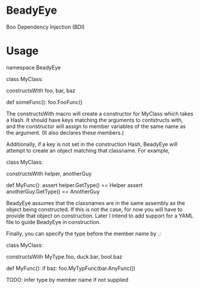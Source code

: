 BeadyEye
=======

Boo Dependency Injection (BDI)

Usage
=====

namespace BeadyEye

class MyClass:

  constructsWith foo, bar, baz

  def someFunc():
    foo.FooFunc()

The constructsWith macro will create a constructor for MyClass which takes a Hash.  It should have
keys matching the arguments to contstructs with, and the constructor will assign to member variables
of the same name as the argument.  (It also declares these members.)

Additionally, if a key is not set in the construction Hash, BeadyEye will attempt to create an object
matching that classname.  For example,

class MyClass:

  constructsWith helper, anotherGuy

  def MyFunc():
    assert helper.GetType() == Helper
    assert anotherGuy.GetType() == AnotherGuy

BeadyEye assumes that the classnames are in the same assembly as the object being constructed.  If this is not the
case, for now you will have to provide that object on construction.  Later I intend to add support for a YAML file
to guide BeadyEye in construction.

Finally, you can specify the type before the member name by <Type>.<MemberName>:

class MyClass:

  constructsWith MyType.foo, duck.bar, bool.baz

  def MyFunc():
    if baz:
      foo.MyTypFunc(bar.AnyFunc())

TODO: infer type by member name if not supplied


